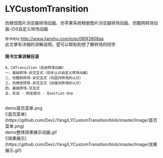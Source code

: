 # LYCustomTransition
仿微信图片浏览器转场动画、仿苹果系统相册图片浏览器转场动画、仿酷狗转场动画-iOS自定义转场动画

`简书地址`:http://www.jianshu.com/p/ec08f43808aa</br>
此文章有详细的讲解说明，望可以帮助到想了解转场的同学

#### 简书文章讲解目录<br>

```
0、CATransition（系统转场动画）
一、基础转场-非交互式（初步认识自定义转场动画）
二、仿酷狗转场-非交互式（巩固对转场的认识）
三、仿微信转场-非交互式（加强对转场的认识）
四、基础转场-交互式
五、实战 - 网友提问 - Question One
```
<br>
demo首页菜单.png
<br>
![首页菜单](https://github.com/DevLiYang/LYCustomTransition/blob/master/Image/首页菜单.png)

<br>
demo整体效果展示动画.gif
<br>
![效果展示](https://github.com/DevLiYang/LYCustomTransition/blob/master/Image/效果展示.gif)
